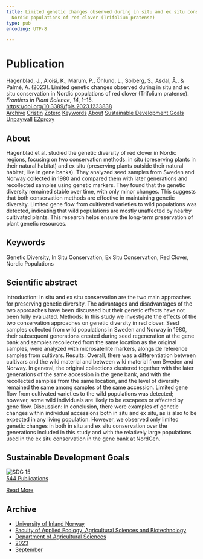 ```yaml
---
title: Limited genetic changes observed during in situ and ex situ conservation in
  Nordic populations of red clover (Trifolium pratense)
type: pub
encoding: UTF-8

---
```

<h1>Publication</h1>
<article id="csl-bib-container-LSN9JEKW" class="csl-bib-container">
  <div class="csl-bib-body"> <div class="csl-entry">Hagenblad, J., Aloisi, K., Marum, P., Öhlund, L., Solberg, S., Asdal, Å., &#38; Palmé, A. (2023). Limited genetic changes observed during in situ and ex situ conservation in Nordic populations of red clover (Trifolium pratense). <i>Frontiers in Plant Science</i>, <i>14</i>, 1–15. <a href="https://doi.org/10.3389/fpls.2023.1233838">https://doi.org/10.3389/fpls.2023.1233838</a></div> </div>
  <div class="csl-bib-buttons">
    <a href="#taxonomy-article-LSN9JEKW" alt="archive" class="csl-bib-button">Archive</a>
    <a href="https://app.cristin.no/results/show.jsf?id=2174219" alt="Cristin" class="csl-bib-button">Cristin</a>
    <a href="http://zotero.org/groups/5881554/items/LSN9JEKW" alt="Zotero" class="csl-bib-button">Zotero</a>
    <a href="#keywords-article-LSN9JEKW" alt="keywords" class="csl-bib-button">Keywords</a>
    <a href="#about-article-LSN9JEKW" alt="about_pub" class="csl-bib-button">About</a>
    <a href="#sdg-article-LSN9JEKW" alt="sdg" class="csl-bib-button">Sustainable Development Goals</a>
    <a href="https://www.frontiersin.org/articles/10.3389/fpls.2023.1233838/pdf" alt="Unpaywall" class="csl-bib-button">Unpaywall</a>
    <a href="https://www.frontiersin.org/articles/10.3389/fpls.2023.1233838/pdf" alt="EZproxy" class="csl-bib-button">EZproxy</a>
  </div>
  <div id="csl-bib-meta-container-LSN9JEKW"></div>
</article>
<div id="csl-bib-meta-LSN9JEKW" class="csl-bib-meta">
  <article id="about-article-LSN9JEKW" class="about_pub-article">
    <h1>About</h1>
    Hagenblad et al. studied the genetic diversity of red clover in Nordic regions, focusing on two conservation methods: in situ (preserving plants in their natural habitat) and ex situ (preserving plants outside their natural habitat, like in gene banks). They analyzed seed samples from Sweden and Norway collected in 1980 and compared them with later generations and recollected samples using genetic markers. They found that the genetic diversity remained stable over time, with only minor changes. This suggests that both conservation methods are effective in maintaining genetic diversity. Limited gene flow from cultivated varieties to wild populations was detected, indicating that wild populations are mostly unaffected by nearby cultivated plants. This research helps ensure the long-term preservation of plant genetic resources.
  </article>
  <article id="keywords-article-LSN9JEKW" class="keywords-article">
    <h1>Keywords</h1>
    Genetic Diversity, In Situ Conservation, Ex Situ Conservation, Red Clover, Nordic Populations
  </article>
  <article id="abstract-article-LSN9JEKW" class="abstract-article">
    <h1>Scientific abstract</h1>
    Introduction: In situ and ex situ conservation are the two main approaches 
for preserving genetic diversity. The advantages and disadvantages of the 
two approaches have been discussed but their genetic effects have not been 
fully evaluated. 
Methods: In this study we investigate the effects of the two conservation 
approaches on genetic diversity in red clover. Seed samples collected from 
wild populations in Sweden and Norway in 1980, their subsequent generations 
created during seed regeneration at the gene bank and samples recollected from 
the same location as the original samples, were analyzed with microsatellite 
markers, alongside reference samples from cultivars. 
Results: Overall, there was a differentiation between cultivars and the wild 
material and between wild material from Sweden and Norway. In general, the 
original collections clustered together with the later generations of the same 
accession in the gene bank, and with the recollected samples from the same 
location, and the level of diversity remained the same among samples of the 
same accession. Limited gene flow from cultivated varieties to the wild 
populations was detected; however, some wild individuals are likely to be 
escapees or affected by gene flow. 
Discussion: In conclusion, there were examples of genetic changes within individual 
accessions both in situ and ex situ, as is also to be expected in any living population. 
However, we observed only limited genetic changes in both in situ and ex situ 
conservation over the generations included in this study and with the relatively large 
populations used in the ex situ conservation in the gene bank at NordGen.
  </article>
  <article id="sdg-article-LSN9JEKW" class="sdg-article">
    <h1>Sustainable Development Goals</h1>
    <div class="sdg-container"><div id="sdg15" class="sdg">
        <img src="{{< params subfolder >}}images/sdg/sdg15_en.png" class="image" alt="SDG 15">
        <div class="sdg-overlay">
          <a href="{{< params subfolder >}}en/archive/?sdg=15#archive" class="sdg-publication-count"><span>544</span> Publications</a>
          <p><a href="https://sdgs.un.org/goals/goal15" class="sdg-read-more">Read More</a></p>
        </div>
      </div></div>
  </article>
  <article id="taxonomy-article-LSN9JEKW" class="taxonomy-article">
    <h1>Archive</h1>
    <ul>
      <li><a href="{{< params subfolder >}}en/archive/?key=3DCRN523">University of Inland Norway</a></li>
      <li><a href="{{< params subfolder >}}en/archive/?key=T77LXH6D">Faculty of Applied Ecology, Agricultural Sciences and Biotechnology</a></li>
      <li><a href="{{< params subfolder >}}en/archive/?key=SSN4QLEC">Department of Agricultural Sciences</a></li>
      <li><a href="{{< params subfolder >}}en/archive/?key=DRHXCX63">2023</a></li>
      <li><a href="{{< params subfolder >}}en/archive/?key=L9M9YXMA">September</a></li>
    </ul>
  </article>
</div>
